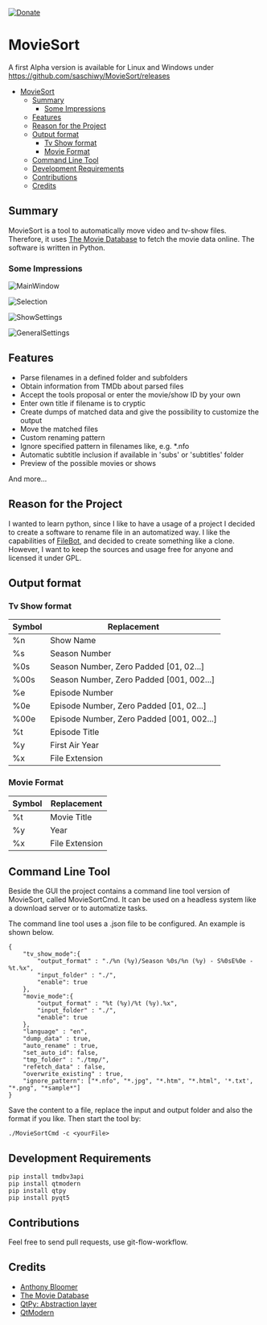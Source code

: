 [![Donate](https://img.shields.io/badge/Donate-PayPal-green.svg)](https://www.paypal.com/cgi-bin/webscr?cmd=_s-xclick&hosted_button_id=JBK73YUVW7MGW&source=url)

# MovieSort
A first Alpha version is available for Linux and Windows under https://github.com/saschiwy/MovieSort/releases 

- [MovieSort](#moviesort)
  - [Summary](#summary)
    - [Some Impressions](#some-impressions)
  - [Features](#features)
  - [Reason for the Project](#reason-for-the-project)
  - [Output format](#output-format)
    - [Tv Show format](#tv-show-format)
    - [Movie Format](#movie-format)
  - [Command Line Tool](#command-line-tool)
  - [Development Requirements](#development-requirements)
  - [Contributions](#contributions)
  - [Credits](#credits)

## Summary
MovieSort is a tool to automatically move video and tv-show files. Therefore, it uses [The Movie Database](https://www.themoviedb.org/) to fetch the movie data online. The software is written in Python.

### Some Impressions
![MainWindow](res/pics/01_mainWindows.PNG)

![Selection](res/pics/02_Select.PNG)

![ShowSettings](res/pics/03_ShowSettings.PNG)

![GeneralSettings](res/pics/04_GeneralSettings.PNG)

## Features
- Parse filenames in a defined folder and subfolders
- Obtain information from TMDb about parsed files
- Accept the tools proposal or enter the movie/show ID by your own
- Enter own title if filename is to cryptic
- Create dumps of matched data and give the possibility to customize the output
- Move the matched files
- Custom renaming pattern
- Ignore specified pattern in filenames like, e.g. *.nfo
- Automatic subtitle inclusion if available in 'subs' or 'subtitles' folder
- Preview of the possible movies or shows

And more...

## Reason for the Project
I wanted to learn python, since I like to have a usage of a project I decided to create a software to rename file in an automatized way. I like the capabilities of [FileBot](https://www.filebot.net/), and decided to create something like a clone. However, I want to keep the sources and usage free for anyone and licensed it under GPL.



## Output format
### Tv Show format
|Symbol| Replacement                               |
|------|-------------------------------------------|
|%n    | Show Name                                 |
|%s    | Season Number                             |
|%0s   | Season Number, Zero Padded [01, 02...]    |
|%00s  | Season Number, Zero Padded [001, 002...]  |
|%e    | Episode Number                            |
|%0e   | Episode Number, Zero Padded [01, 02...]   |
|%00e  | Episode Number, Zero Padded [001, 002...] |
|%t    | Episode Title                             |
|%y    | First Air Year                            |
|%x    | File Extension                            |

### Movie Format
|Symbol| Replacement                               |
|------|-------------------------------------------|
|%t    | Movie Title                               |
|%y    | Year                                      |
|%x    | File Extension                            |

 ## Command Line Tool
 Beside the GUI the project contains a command line tool version of MovieSort, called MovieSortCmd. It can be used on a headless system like a download server or to automatize tasks.

The command line tool uses a .json file to be configured. An example is shown below.

~~~~{.json} 
{
    "tv_show_mode":{
        "output_format" : "./%n (%y)/Season %0s/%n (%y) - S%0sE%0e - %t.%x",
        "input_folder" : "./",
        "enable": true
    },
    "movie_mode":{
        "output_format" : "%t (%y)/%t (%y).%x",
        "input_folder" : "./",
        "enable": true
    },
    "language" : "en",
    "dump_data" : true, 
    "auto_rename" : true,
    "set_auto_id": false,
    "tmp_folder" : "./tmp/",
    "refetch_data" : false,
    "overwrite_existing" : true,
    "ignore_pattern": ["*.nfo", "*.jpg", "*.htm", "*.html", '*.txt', "*.png", "*sample*"]
}
~~~~

Save the content to a file, replace the input and output folder and also the format if you like. Then start the tool by:

~~~~
./MovieSortCmd -c <yourFile>
~~~~

## Development Requirements

~~~~
pip install tmdbv3api
pip install qtmodern
pip install qtpy
pip install pyqt5
~~~~

## Contributions
Feel free to send pull requests, use git-flow-workflow.

## Credits
- [Anthony Bloomer](https://github.com/AnthonyBloomer)
- [The Movie Database](https://www.themoviedb.org/)
- [QtPy: Abstraction layer](https://github.com/spyder-ide/qtpy)
- [QtModern](https://github.com/gmarull/qtmodern)